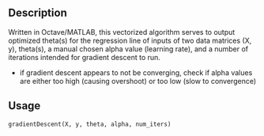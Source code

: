 ## Description
Written in Octave/MATLAB, this vectorized algorithm serves to output optimized theta(s) for the regression line of inputs of two data matrices (X, y), theta(s), a manual chosen alpha value (learning rate), and a number of iterations intended for gradient descent to run.

- if gradient descent appears to not be converging, check if alpha values are either too high (causing overshoot) or too low (slow to convergence)

## Usage
```
gradientDescent(X, y, theta, alpha, num_iters)
```
